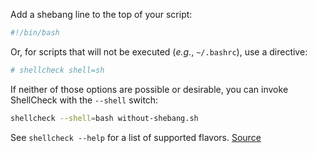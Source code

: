 Add a shebang line to the top of your script:

```bash
#!/bin/bash
```

Or, for scripts that will not be executed (*e.g.*, `~/.bashrc`), use a directive:

```bash
# shellcheck shell=sh
```

If neither of those options are possible or desirable, you can invoke ShellCheck with the `--shell` switch:
```bash
shellcheck --shell=bash without-shebang.sh
```

See `shellcheck --help` for a list of supported flavors.
[Source](https://github.com/koalaman/shellcheck/wiki/SC2148)


